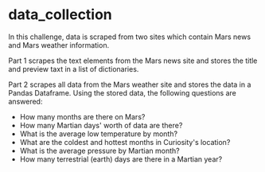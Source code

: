 # data_collection

In this challenge, data is scraped from two sites which contain Mars news and Mars weather information.  

Part 1 scrapes the text elements from the Mars news site and stores the title and preview taxt in a list of dictionaries.

Part 2 scrapes all data from the Mars weather site and stores the data in a Pandas Dataframe. Using the stored data, the following questions are answered:

- How many months are there on Mars?
- How many Martian days' worth of data are there?
- What is the average low temperature by month?
- What are the coldest and hottest months in Curiosity's location?
- What is the average pressure by Martian month?
- How many terrestrial (earth) days are there in a Martian year?

